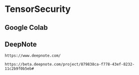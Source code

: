 # TensorSecurity


## Google Colab


## DeepNote
```
https://www.deepnote.com/

https://beta.deepnote.com/project/879838ca-f778-43ef-8232-11c2b9f0b5eb#
```

